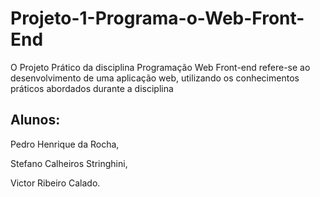 # Projeto-1-Programa-o-Web-Front-End
O Projeto Prático da disciplina Programação Web Front-end refere-se ao desenvolvimento de uma aplicação web, utilizando os conhecimentos práticos abordados durante a disciplina

## Alunos:
Pedro Henrique da Rocha,

Stefano Calheiros Stringhini,

Victor Ribeiro Calado.
